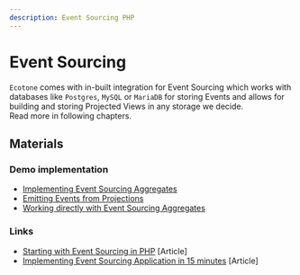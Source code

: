 ```yaml
---
description: Event Sourcing PHP
---
```


# Event Sourcing

`Ecotone` comes with in-built integration for Event Sourcing which works with databases like `Postgres`, `MySQL` or `MariaDB` for storing Events and allows for building and storing Projected Views in any storage we decide.  \
Read more in following chapters.

## Materials

### Demo implementation

* [Implementing Event Sourcing Aggregates](https://github.com/ecotoneframework/quickstart-examples/tree/main/EventSourcing)
* [Emitting Events from Projections](https://github.com/ecotoneframework/quickstart-examples/tree/main/EmittingEventsFromProjection)
* [Working directly with Event Sourcing Aggregates](https://github.com/ecotoneframework/quickstart-examples/tree/main/WorkingWithAggregateDirectly)

### Links

* [Starting with Event Sourcing in PHP](https://blog.ecotone.tech/starting-with-event-sourcing-in-php/) \[Article]
* [Implementing Event Sourcing Application in 15 minutes](https://blog.ecotone.tech/implementing-event-sourcing-php-application-in-15-minutes/) \[Article]
